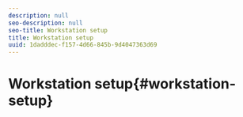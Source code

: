 ```yaml
---
description: null
seo-description: null
seo-title: Workstation setup
title: Workstation setup
uuid: 1dadddec-f157-4d66-845b-9d4047363d69
---
```


# Workstation setup{#workstation-setup}

